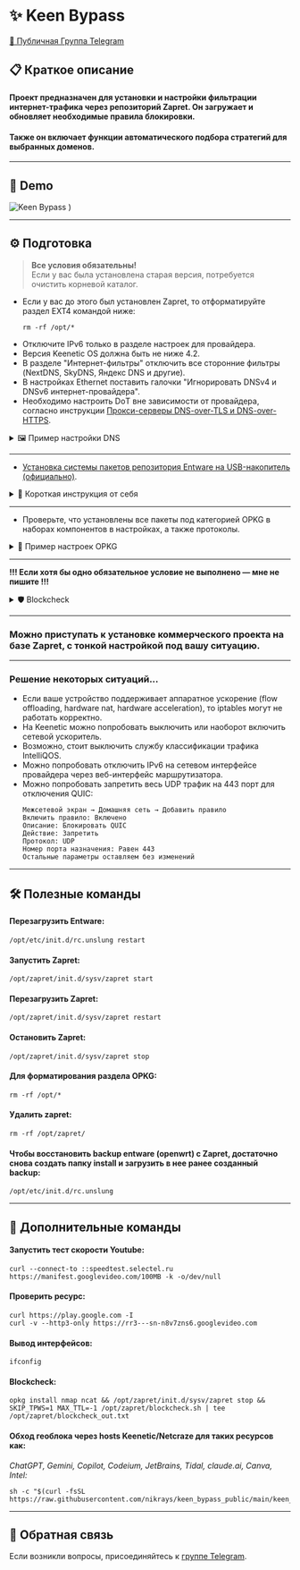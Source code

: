# ✨ Keen Bypass

[📢 Публичная Группа Telegram](https://t.me/keenetic_boost)

## 📋 Краткое описание

#### Проект предназначен для установки и настройки фильтрации интернет-трафика через репозиторий Zapret. Он загружает и обновляет необходимые правила блокировки.  
#### Также он включает функции автоматического подбора стратегий для выбранных доменов.

---

## 🎥 Demo

![Keen Bypass](https://github.com/user-attachments/assets/b58835a5-e53a-47b1-ab7d-606ca79e2204)
)

---

## ⚙️ Подготовка

> **Все условия обязательны!**  
> Если у вас была установлена старая версия, потребуется очистить корневой каталог.

- Если у вас до этого был установлен Zapret, то отформатируйте раздел EXT4 командой ниже:
  ```shell
  rm -rf /opt/*
  ```
- Отключите IPv6 только в разделе настроек для провайдера.
- Версия Keenetic OS должна быть не ниже 4.2.
- В разделе "Интернет-фильтры" отключить все сторонние фильтры (NextDNS, SkyDNS, Яндекс DNS и другие).
- В настройках Ethernet поставить галочки "Игнорировать DNSv4 и DNSv6 интернет-провайдера".
- Необходимо настроить DоT вне зависимости от провайдера, согласно инструкции [Прокси-серверы DNS-over-TLS и DNS-over-HTTPS](https://help.keenetic.com/hc/ru/articles/360021214160).

<details>
  <summary>🖼️ Пример настройки DNS</summary>

- DoT1:
  ```
  ams01.dnscry.pt
  ```
- DoT2:
  ```
  77.88.8.8
  ```
  ```
  common.dot.dns.yandex.net
  ```
- Еще один эффективный вариант — использовать ресолвер от yandex 77.88.8.88 на нестандартном порту 1253.

![DNS](https://github.com/user-attachments/assets/845fa467-1292-4b18-8a0f-12d96ccb3969)
)

</details>

---

- [Установка системы пакетов репозитория Entware на USB-накопитель (официально)](https://help.keenetic.com/hc/ru/articles/360021214160).

<details>
  <summary>📝 Короткая инструкция от себя</summary>

1. Подключить флэш накопитель к ПК и подготовить его разделы. Для работы менеджера пакетов OPKG диск должен быть с EXT4.
2. В компонентах операционной системы спуститься в самый низ до раздела "Пакеты OPKG" и поставить везде галочки.
3. Теперь нужно установить репозиторий системы пакетов Entware.
4. Например, скачали [mipsel-installer.tar.gz](https://bin.entware.net/mipselsf-k3.4/installer/mipsel-installer.tar.gz).
5. Подключите подготовленный накопитель c файловой системой EXT4 к USB-порту роутера. Диск должен отобразиться.
6. Нажмите на флэшку и в корневом каталоге OPKG создайте директорию install, куда положите файл [mipsel-installer.tar.gz](https://bin.entware.net/mipselsf-k3.4/installer/mipsel-installer.tar.gz).
7. Перейдите на страницу OPKG для выбора накопителя и нажмите "Применить". Идем в раздел диагностика, открываем Telnet/SSH.
8. Скачайте [Putty](https://the.earth.li/~sgtatham/putty/latest/w64/putty.exe) для работы с SSH и Telnet. Запустите и выберите тип протокола.
9. Если видите это — подготовка завершена.

</details>

---

- Проверьте, что установлены все пакеты под категорией OPKG в наборах компонентов в настройках, а также протоколы.

<details>
  <summary>📸 Пример настроек OPKG</summary>

![OPKG](https://github.com/user-attachments/assets/59ffcf54-b403-440f-92d0-be0bed1ce39d)

- Проверьте наличие галочки "Протокол IPV6":

</details>

---

**!!! Если хотя бы одно обязательное условие не выполнено — мне не пишите !!!**

<details>
  <summary>🛡️ Blockcheck</summary>

- Сделайте тест blockcheck на ПК, предварительно выключив все сервисы (VPN, proxy, DPI bypass), которые обходят блокировки.

<details>
  <summary>📄 Короткая инструкция</summary>

1. Запустить:

2. Вставить:
   - Сначала отдельно прогоняем для YouTube:
     ```bash
     rr1---sn-ntq7ynle.googlevideo.com rr3---sn-n8v7kn7k.googlevideo.com
     ```
   - Затем для всего остального, если потребуется:
     ```bash
     rutor.info rutracker.org instagram.com static.cdninstagram.com scontent-hel3-1.cdninstagram.com facebook.com static.xx.fbcdn.net scontent-hel3-1.xx.fbcdn.net x.com api.x.com
     ```
   - Или всё вместе (очень долго — лучше на ночь):
     ```bash
     rr1---sn-ntq7ynle.googlevideo.com rr3---sn-n8v7kn7k.googlevideo.com rutor.info rutracker.org instagram.com static.cdninstagram.com scontent-hel3-1.cdninstagram.com facebook.com static.xx.fbcdn.ne...
     ```

3. Отвечать в такой последовательности:  
   - 4 или 6 или 46 — решать вам, это означает по каким протоколам ip искать, зачастую "4"  
   - у 4 раза  
   - ENTER 3 раза  
   - Запустится тест, файл которого нужно будет скинуть мне в личку.

</details>
</details>

---

### Можно приступать к установке коммерческого проекта на базе Zapret, с тонкой настройкой под вашу ситуацию.

---

### Решение некоторых ситуаций...

- Если ваше устройство поддерживает аппаратное ускорение (flow offloading, hardware nat, hardware acceleration), то iptables могут не работать корректно.
- На Keenetic можно попробовать выключить или наоборот включить сетевой ускоритель.
- Возможно, стоит выключить службу классификации трафика IntelliQOS.
- Можно попробовать отключить IPv6 на сетевом интерфейсе провайдера через веб-интерфейс маршрутизатора.
- Можно попробовать запретить весь UDP трафик на 443 порт для отключения QUIC:
  ```
  Межсетевой экран → Домашняя сеть → Добавить правило
  Включить правило: Включено
  Описание: Блокировать QUIC
  Действие: Запретить
  Протокол: UDP
  Номер порта назначения: Равен 443
  Остальные параметры оставляем без изменений
  ```

---

## 🛠️ Полезные команды

#### Перезагрузить Entware:
```shell
/opt/etc/init.d/rc.unslung restart
```

#### Запустить Zapret:
```shell
/opt/zapret/init.d/sysv/zapret start
```

#### Перезагрузить Zapret:
```shell
/opt/zapret/init.d/sysv/zapret restart
```

#### Остановить Zapret:
```shell
/opt/zapret/init.d/sysv/zapret stop
```

#### Для форматирования раздела OPKG:
```shell
rm -rf /opt/*
```

#### Удалить zapret:
```shell
rm -rf /opt/zapret/
```

#### Чтобы восстановить backup entware (openwrt) с Zapret, достаточно снова создать папку install и загрузить в нее ранее созданный backup:
```shell
/opt/etc/init.d/rc.unslung
```

---

## 🚀 Дополнительные команды

#### Запустить тест скорости Youtube:
```shell
curl --connect-to ::speedtest.selectel.ru https://manifest.googlevideo.com/100MB -k -o/dev/null
```

#### Проверить ресурс:
```shell
curl https://play.google.com -I
curl -v --http3-only https://rr3---sn-n8v7zns6.googlevideo.com
```

#### Вывод интерфейсов:
```shell
ifconfig
```

#### Blockcheck:
```shell
opkg install nmap ncat && /opt/zapret/init.d/sysv/zapret stop && SKIP_TPWS=1 MAX_TTL=-1 /opt/zapret/blockcheck.sh | tee /opt/zapret/blockcheck_out.txt
```

#### Обход геоблока через hosts Keenetic/Netcraze для таких ресурсов как:  
*ChatGPT, Gemini, Copilot, Codeium, JetBrains, Tidal, claude.ai, Canva, Intel:*
```shell
sh -c "$(curl -fsSL https://raw.githubusercontent.com/nikrays/keen_bypass_public/main/keen_bypass_geo.sh)" 
```

---

## 💬 Обратная связь

Если возникли вопросы, присоединяйтесь к [группе Telegram](https://t.me/keenetic_boost).

